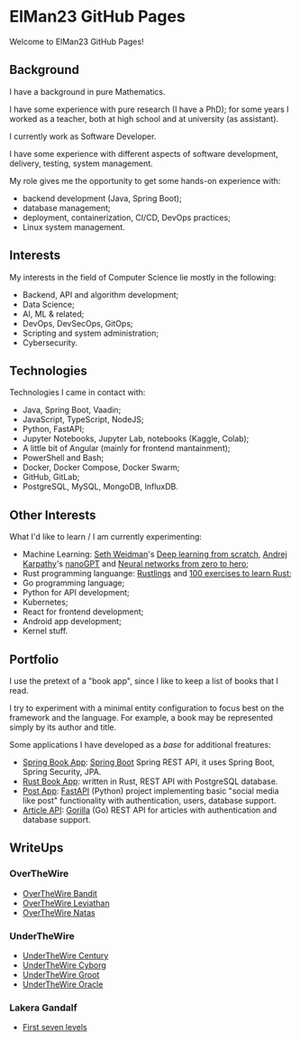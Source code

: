 # ElMan23 GitHub Pages

Welcome to ElMan23 GitHub Pages!

## Background

I have a background in pure Mathematics.

I have some experience with pure research (I have a PhD); for some years I worked as a teacher, both at high school and at university (as assistant).

I currently work as Software Developer.

I have some experience with different aspects of software development, delivery, testing, system management.

My role gives me the opportunity to get some hands-on experience with:

- backend development (Java, Spring Boot);
- database management;
- deployment, containerization, CI/CD, DevOps practices;
- Linux system management.

## Interests

My interests in the field of Computer Science lie mostly in the following:

- Backend, API and algorithm development;
- Data Science;
- AI, ML & related;
- DevOps, DevSecOps, GitOps;
- Scripting and system administration;
- Cybersecurity.

## Technologies

Technologies I came in contact with:

- Java, Spring Boot, Vaadin;
- JavaScript, TypeScript, NodeJS;
- Python, FastAPI;
- Jupyter Notebooks, Jupyter Lab, notebooks (Kaggle, Colab);
- A little bit of Angular (mainly for frontend mantainment);
- PowerShell and Bash;
- Docker, Docker Compose, Docker Swarm;
- GitHub, GitLab;
- PostgreSQL, MySQL, MongoDB, InfluxDB.

## Other Interests

What I'd like to learn / I am currently experimenting:

- Machine Learning: [Seth Weidman](https://github.com/SethHWeidman)'s [Deep learning from scratch](https://github.com/elman23/DeepLearningFromScratch), [Andrej Karpathy](https://github.com/karpathy)'s [nanoGPT](https://github.com/elman23/nanoGPT) and [Neural networks from zero to hero](https://github.com/elman23/nn-zero-to-hero);
- Rust programming languange: [Rustlings](https://github.com/elman23/rustlings) and [100 exercises to learn Rust](https://github.com/elman23/100-exercises-to-learn-rust);
- Go programming language;
- Python for API development;
- Kubernetes;
- React for frontend development;
- Android app development;
- Kernel stuff.

## Portfolio

I use the pretext of a "book app", since I like to keep a list of books that I read.

I try to experiment with a minimal entity configuration to focus best on the framework and the language. For example, a book may be represented simply by its author and title.

Some applications I have developed as a _base_ for additional freatures:

- [Spring Book App](https://github.com/elman23/spring-book-app): [Spring Boot](https://spring.io/projects/spring-boot/) Spring REST API, it uses Spring Boot, Spring Security, JPA.
- [Rust Book App](https://github.com/elman23/rust-book-app): written in Rust, REST API with PostgreSQL database.
- [Post App](https://github.com/elman23/postapp): [FastAPI](https://fastapi.tiangolo.com/) (Python) project implementing basic "social media like post" functionality with authentication, users, database support.
- [Article API](https://github.com/elman23/articleapi): [Gorilla](https://gorilla.github.io/) (Go) REST API for articles with authentication and database support.

<!--
## Notes

Some interesting notes I wrote down (the result is quite quick and dirty):

- [Attention](notes/attention.pdf) for transformers, following [3B1B presentation](https://www.youtube.com/watch?v=eMlx5fFNoYc&t=269s).
-->

## WriteUps

### OverTheWire

- [OverTheWire Bandit](OverTheWire/bandit.md)
- [OverTheWire Leviathan](OverTheWire/leviathan.md)
- [OverTheWire Natas](OverTheWire/natas.md)

### UnderTheWire

- [UnderTheWire Century](UnderTheWire/century.md)
- [UnderTheWire Cyborg](UnderTheWire/cyborg.md)
- [UnderTheWire Groot](UnderTheWire/groot.md)
- [UnderTheWire Oracle](UnderTheWire/oracle.md)

### Lakera Gandalf

- [First seven levels](Gandalf/solutions1-7.md)